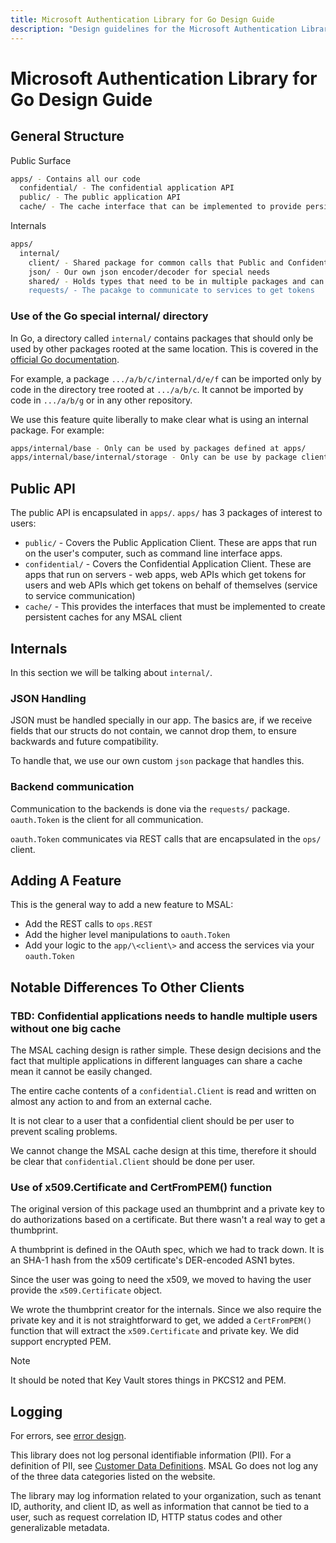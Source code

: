 ```yaml
---
title: Microsoft Authentication Library for Go Design Guide
description: "Design guidelines for the Microsoft Authentication Library for Go."
---
```


# Microsoft Authentication Library for Go Design Guide

## General Structure

Public Surface

```bash
apps/ - Contains all our code
  confidential/ - The confidential application API
  public/ - The public application API
  cache/ - The cache interface that can be implemented to provide persistence cache storage of credentials
```

Internals

```bash
apps/
  internal/
    client/ - Shared package for common calls that Public and Confidential apps share
    json/ - Our own json encoder/decoder for special needs
    shared/ - Holds types that need to be in multiple packages and can't be moved into a single one due to import cycles
    requests/ - The pacakge to communicate to services to get tokens
```

### Use of the Go special internal/ directory

In Go, a directory called `internal/` contains packages that should only be used by other packages rooted at the same location. This is covered in the [official Go documentation](https://golang.org/doc/go1.4#internalpackages).

For example, a package `.../a/b/c/internal/d/e/f` can be imported only by code in the directory tree rooted at `.../a/b/c`. It cannot be imported by code in `.../a/b/g` or in any other repository.

We use this feature quite liberally to make clear what is using an internal package.  For example:

```bash
apps/internal/base - Only can be used by packages defined at apps/
apps/internal/base/internal/storage - Only can be use by package client
```

## Public API

The public API is encapsulated in `apps/`.  `apps/` has 3 packages of interest to users:

- `public/` - Covers the Public Application Client. These are apps that run on the user's computer, such as command line interface apps. 
- `confidential/` - Covers the Confidential Application Client. These are apps that run on servers - web apps, web APIs which get tokens for users and web APIs which get tokens on behalf of themselves (service to service communication)
- `cache/` - This provides the interfaces that must be implemented to create persistent caches for any MSAL client

## Internals

In this section we will be talking about `internal/`.

### JSON Handling

JSON must be handled specially in our app. The basics are, if we receive fields that our structs do not contain, we cannot drop them, to ensure backwards and future compatibility.

To handle that, we use our own custom `json` package that handles this.

### Backend communication

Communication to the backends is done via the `requests/` package. `oauth.Token` is the client for all communication.

`oauth.Token` communicates via REST calls that are encapsulated in the `ops/` client.

## Adding A Feature

This is the general way to add a new feature to MSAL:

- Add the REST calls to `ops.REST`
- Add the higher level manipulations to `oauth.Token`
- Add your logic to the `app/\<client\>` and access the services via your `oauth.Token`

## Notable Differences To Other Clients

### TBD: Confidential applications needs to handle multiple users without one big cache

The MSAL caching design is rather simple. These design decisions and the fact that multiple applications in different languages can share a cache mean it cannot be easily changed.

The entire cache contents of a `confidential.Client` is read and written on almost any action to and from an external cache.

It is not clear to a user that a confidential client should be per user to prevent scaling problems.

We cannot change the MSAL cache design at this time, therefore it should be clear that `confidential.Client` should be done per user.

### Use of x509.Certificate and CertFromPEM() function

The original version of this package used an thumbprint and a private key to do authorizations
based on a certificate. But there wasn't a real way to get a thumbprint.

A thumbprint is defined in the OAuth spec, which we had to track down. It is an SHA-1 hash from the x509 certificate's DER-encoded ASN1 bytes.

Since the user was going to need the x509, we moved to having the user provide the `x509.Certificate` object.

We wrote the thumbprint creator for the internals. Since we also require the private key and it is not straightforward to get, we added a `CertFromPEM()` function that will extract the `x509.Certificate` and private key. We did support encrypted PEM.

>[!NOTE]
>It should be noted that Key Vault stores things in PKCS12 and PEM.

## Logging

For errors, see [error design](./error-design.md).

This library does not log personal identifiable information (PII). For a definition of PII, see [Customer Data Definitions](https://www.microsoft.com/trust-center/privacy/customer-data-definitions). MSAL Go does not log any of the three data categories listed on the website.

The library may log information related to your organization, such as tenant ID, authority, and client ID, as well as information that cannot be tied to a user, such as request correlation ID, HTTP status codes and other generalizable metadata.
